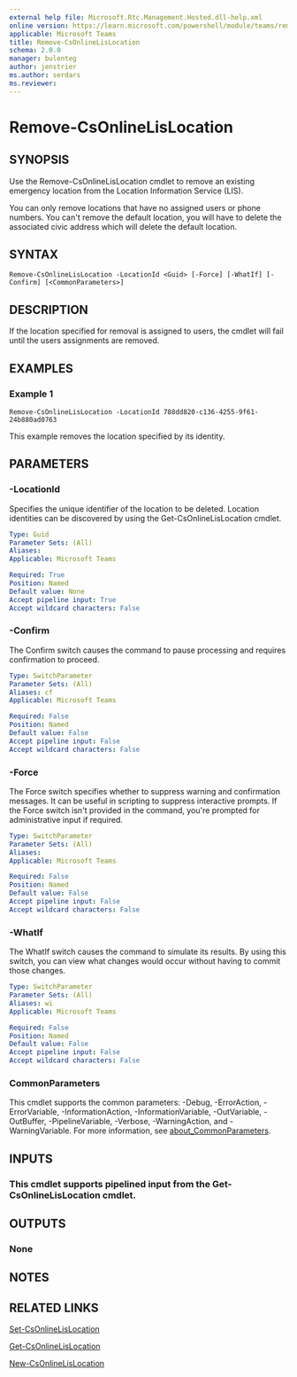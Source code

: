 ```yaml
---
external help file: Microsoft.Rtc.Management.Hosted.dll-help.xml
online version: https://learn.microsoft.com/powershell/module/teams/remove-csonlinelislocation
applicable: Microsoft Teams
title: Remove-CsOnlineLisLocation
schema: 2.0.0
manager: bulenteg
author: jenstrier
ms.author: serdars
ms.reviewer:
---
```


# Remove-CsOnlineLisLocation

## SYNOPSIS
Use the Remove-CsOnlineLisLocation cmdlet to remove an existing emergency location from the Location Information Service (LIS).

You can only remove locations that have no assigned users or phone numbers. You can't remove the default location, you will have to delete the associated
civic address which will delete the default location.

## SYNTAX
```
Remove-CsOnlineLisLocation -LocationId <Guid> [-Force] [-WhatIf] [-Confirm] [<CommonParameters>]
```

## DESCRIPTION
If the location specified for removal is assigned to users, the cmdlet will fail until the users assignments are removed.

## EXAMPLES

### Example 1
```
Remove-CsOnlineLisLocation -LocationId 788dd820-c136-4255-9f61-24b880ad0763
```

This example removes the location specified by its identity.

## PARAMETERS

### -LocationId
Specifies the unique identifier of the location to be deleted.
Location identities can be discovered by using the Get-CsOnlineLisLocation cmdlet.

```yaml
Type: Guid
Parameter Sets: (All)
Aliases:
Applicable: Microsoft Teams

Required: True
Position: Named
Default value: None
Accept pipeline input: True
Accept wildcard characters: False
```

### -Confirm
The Confirm switch causes the command to pause processing and requires confirmation to proceed.

```yaml
Type: SwitchParameter
Parameter Sets: (All)
Aliases: cf
Applicable: Microsoft Teams

Required: False
Position: Named
Default value: False
Accept pipeline input: False
Accept wildcard characters: False
```

### -Force
The Force switch specifies whether to suppress warning and confirmation messages.
It can be useful in scripting to suppress interactive prompts.
If the Force switch isn't provided in the command, you're prompted for administrative input if required.

```yaml
Type: SwitchParameter
Parameter Sets: (All)
Aliases:
Applicable: Microsoft Teams

Required: False
Position: Named
Default value: False
Accept pipeline input: False
Accept wildcard characters: False
```

### -WhatIf
The WhatIf switch causes the command to simulate its results.
By using this switch, you can view what changes would occur without having to commit those changes.

```yaml
Type: SwitchParameter
Parameter Sets: (All)
Aliases: wi
Applicable: Microsoft Teams

Required: False
Position: Named
Default value: False
Accept pipeline input: False
Accept wildcard characters: False
```

### CommonParameters
This cmdlet supports the common parameters: -Debug, -ErrorAction, -ErrorVariable, -InformationAction, -InformationVariable, -OutVariable, -OutBuffer, -PipelineVariable, -Verbose, -WarningAction, and -WarningVariable. For more information, see [about_CommonParameters](https://go.microsoft.com/fwlink/?LinkID=113216).

## INPUTS

### This cmdlet supports pipelined input from the Get-CsOnlineLisLocation cmdlet.

## OUTPUTS

### None

## NOTES

## RELATED LINKS

[Set-CsOnlineLisLocation](https://learn.microsoft.com/powershell/module/teams/set-csonlinelislocation)

[Get-CsOnlineLisLocation](https://learn.microsoft.com/powershell/module/teams/get-csonlinelislocation)

[New-CsOnlineLisLocation](https://learn.microsoft.com/powershell/module/teams/new-csonlinelislocation)
